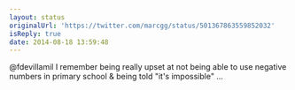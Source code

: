 ```yaml
---
layout: status
originalUrl: 'https://twitter.com/marcgg/status/501367863559852032'
isReply: true
date: 2014-08-18 13:59:48
---
```


@fdevillamil I remember being really upset at not being able to use negative numbers in primary school &amp; being told "it's impossible" …
